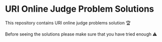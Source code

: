 # URI Online Judge Problem Solutions
This repository contains URI online judge problems solution :trophy: 

Before seeing the solutions please make sure that you have tried enough :warning:
